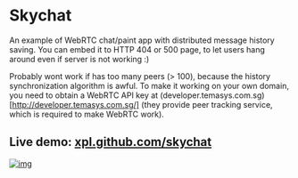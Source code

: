 # Skychat
An example of WebRTC chat/paint app with distributed message history saving. You can embed it to HTTP 404 or 500 page, to let users hang around even if server is not working :)

Probably wont work if has too many peers (> 100), because the history synchronization algorithm is awful. To make it working on your own domain, you need to obtain a WebRTC API key at (developer.temasys.com.sg)[http://developer.temasys.com.sg/] (they provide peer tracking service, which is required to make WebRTC work).

## Live demo: [xpl.github.com/skychat](https://xpl.github.com/skychat)

[![img](http://img.leprosorium.com/2508370)](https://xpl.github.com/skychat)
